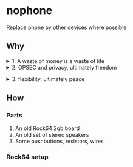 # nophone
Replace phone by other devices where possible

## Why
<details><summary>1. A waste of money is a waste of life</summary><p>
  A $100 phone in USA costs a month of the average person's life in my country. With normal usage, the first thing to die is the battery. So if this person sleeps 8h/day and does not use the phone to wake up in the next morning, the phone can be left powered off without charging. This will make the battery, and hence the whole phone, last 50% longer. How much is that worth?

  1. Baseline normie usage: 24 h/day, always fast-charging, unaware of the damage caused by trickle charging. Total cost per year:

    $100 / 2 = 0.5 month/year = 0.5/12 = 4.2% of human life

  2. Smart normie who bought an alarm clock: (24-8) h/day, plus the alarm clock which costs $5 and lasts 6 years and alkaline batteries which cost $1/year. Total cost per year:

    $5/2 + $100/3 + $1 = $36.83/year = 0.3863/12 = 3.2 % of human life

    The alarm clock is worth 1% of your life. Equivalent to a huge discount of 1 - 3.2/4.2 = 23.8 % in the phone purchase.

  3. Expert: 06 h/day, most of the time in flight-mode, controlled slow charging at night with cooling, no trickle-charging and a custom debloated ROM like LineageOS. The limiting factor is no longer the battery life, but the slowness of the phone as the software gets more and more complex over time and the hardware wears down physically. The alarm clock is the same, so there is $5/2 + $1 for that, but now there is both extra cost and extra longevity besides the off-time itself.

    Multiplier due to off-time: 24/6 * 2 = 8 years

    Emerging extra longevity: +1 year

    Extra cost due to all the extra complexity: $80

    Total cost per year: 
    
    $5/2 + $1 + $(100 + 80)/(8+1) = $23.5/year = 0.235/12 = 2% of human life

    The clock plus other devices plus custom ROM gives back another 1.2% of your life. 
    It is the law of diminishing returns, or Paretto principle. The marginal gain decreased. 
    
    But it is still a whopping discount of 1 - 2/4.2 = 52.4 %!
  
</p></details>

<details><summary>2. OPSEC and privacy, ultimately freedom</summary><p>
  A loose piece of information is worthless for people trying to scam, tax, censor, harm or control you. Your phone ties together all the data you generate there to your identity and location, which makes it a goldmine to these people. The more you replace your phone with devices under your full control in your daily activities, the more you turn the goldmine into a garbage dump
  
</p></details>

</p></details>

<details><summary>3. flexibility, ultimately peace</summary><p>
  You have full control of how everything works, not a designer who may make wrong assumptions about what you want or outright dismiss that in favour of ad revenue and whatnot.
  
</p></details>

## How
### Parts
1. An old Rock64 2gb board
2. An old set of stereo speakers
3. Some pushbuttons, resistors, wires

### Rock64 setup
